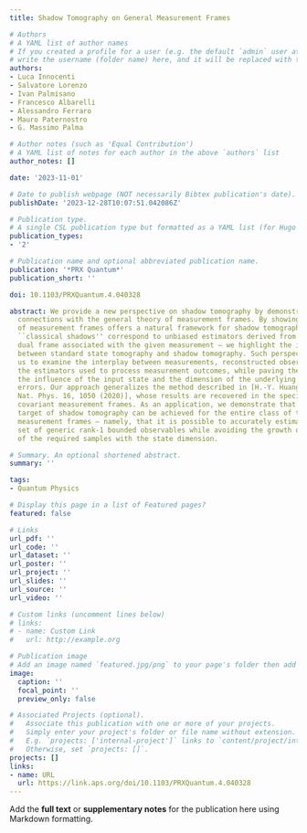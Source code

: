 ```yaml
---
title: Shadow Tomography on General Measurement Frames

# Authors
# A YAML list of author names
# If you created a profile for a user (e.g. the default `admin` user at `content/authors/admin/`), 
# write the username (folder name) here, and it will be replaced with their full name and linked to their profile.
authors:
- Luca Innocenti
- Salvatore Lorenzo
- Ivan Palmisano
- Francesco Albarelli
- Alessandro Ferraro
- Mauro Paternostro
- G. Massimo Palma

# Author notes (such as 'Equal Contribution')
# A YAML list of notes for each author in the above `authors` list
author_notes: []

date: '2023-11-01'

# Date to publish webpage (NOT necessarily Bibtex publication's date).
publishDate: '2023-12-28T10:07:51.042086Z'

# Publication type.
# A single CSL publication type but formatted as a YAML list (for Hugo requirements).
publication_types:
- '2'

# Publication name and optional abbreviated publication name.
publication: '*PRX Quantum*'
publication_short: ''

doi: 10.1103/PRXQuantum.4.040328

abstract: We provide a new perspective on shadow tomography by demonstrating its deep
  connections with the general theory of measurement frames. By showing that the formalism
  of measurement frames offers a natural framework for shadow tomography – in which
  ``classical shadows'' correspond to unbiased estimators derived from a suitable
  dual frame associated with the given measurement – we highlight the intrinsic connection
  between standard state tomography and shadow tomography. Such perspective allows
  us to examine the interplay between measurements, reconstructed observables, and
  the estimators used to process measurement outcomes, while paving the way to assess
  the influence of the input state and the dimension of the underlying space on estimation
  errors. Our approach generalizes the method described in [H.-Y. Huang  it et al.,
  Nat. Phys. 16, 1050 (2020)], whose results are recovered in the special case of
  covariant measurement frames. As an application, we demonstrate that a sought-after
  target of shadow tomography can be achieved for the entire class of tight rank-1
  measurement frames – namely, that it is possible to accurately estimate a finite
  set of generic rank-1 bounded observables while avoiding the growth of the number
  of the required samples with the state dimension.

# Summary. An optional shortened abstract.
summary: ''

tags:
- Quantum Physics

# Display this page in a list of Featured pages?
featured: false

# Links
url_pdf: ''
url_code: ''
url_dataset: ''
url_poster: ''
url_project: ''
url_slides: ''
url_source: ''
url_video: ''

# Custom links (uncomment lines below)
# links:
# - name: Custom Link
#   url: http://example.org

# Publication image
# Add an image named `featured.jpg/png` to your page's folder then add a caption below.
image:
  caption: ''
  focal_point: ''
  preview_only: false

# Associated Projects (optional).
#   Associate this publication with one or more of your projects.
#   Simply enter your project's folder or file name without extension.
#   E.g. `projects: ['internal-project']` links to `content/project/internal-project/index.md`.
#   Otherwise, set `projects: []`.
projects: []
links:
- name: URL
  url: https://link.aps.org/doi/10.1103/PRXQuantum.4.040328
---
```


Add the **full text** or **supplementary notes** for the publication here using Markdown formatting.
